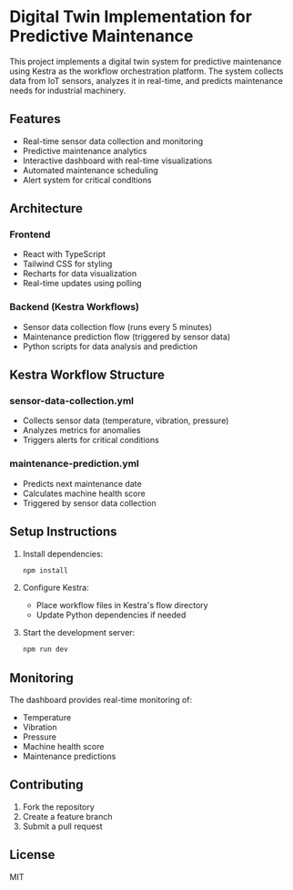 # Digital Twin Implementation for Predictive Maintenance

This project implements a digital twin system for predictive maintenance using Kestra as the workflow orchestration platform. The system collects data from IoT sensors, analyzes it in real-time, and predicts maintenance needs for industrial machinery.

## Features

- Real-time sensor data collection and monitoring
- Predictive maintenance analytics
- Interactive dashboard with real-time visualizations
- Automated maintenance scheduling
- Alert system for critical conditions

## Architecture

### Frontend
- React with TypeScript
- Tailwind CSS for styling
- Recharts for data visualization
- Real-time updates using polling

### Backend (Kestra Workflows)
- Sensor data collection flow (runs every 5 minutes)
- Maintenance prediction flow (triggered by sensor data)
- Python scripts for data analysis and prediction

## Kestra Workflow Structure

### sensor-data-collection.yml
- Collects sensor data (temperature, vibration, pressure)
- Analyzes metrics for anomalies
- Triggers alerts for critical conditions

### maintenance-prediction.yml
- Predicts next maintenance date
- Calculates machine health score
- Triggered by sensor data collection

## Setup Instructions

1. Install dependencies:
   ```bash
   npm install
   ```

2. Configure Kestra:
   - Place workflow files in Kestra's flow directory
   - Update Python dependencies if needed

3. Start the development server:
   ```bash
   npm run dev
   ```

## Monitoring

The dashboard provides real-time monitoring of:
- Temperature
- Vibration
- Pressure
- Machine health score
- Maintenance predictions

## Contributing

1. Fork the repository
2. Create a feature branch
3. Submit a pull request

## License

MIT
